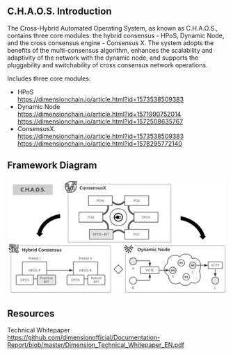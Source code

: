 ## C.H.A.O.S. Introduction

The Cross-Hybrid Automated Operating System, as known as C.H.A.O.S., contains three core modules: the hybrid consensus - HPoS, Dynamic Node, and the cross consensus engine - Consensus X. The system adopts the benefits of the multi-consensus algorithm, enhances the scalability and adaptivity of the network with the dynamic node, and supports the pluggability and switchability of cross consensus network operations.

Includes three core modules: 
  - HPoS  
  https://dimensionchain.io/article.html?id=1573538509383  
  - Dynamic Node  
  https://dimensionchain.io/article.html?id=1571990752014  
  https://dimensionchain.io/article.html?id=1572508635767
  - ConsensusX.  
  https://dimensionchain.io/article.html?id=1573538509383  
  https://dimensionchain.io/article.html?id=1578295772140

## Framework Diagram  


![Framework](./Pic/Framework.png)



## Resources
Technical Whitepaper  
https://github.com/dimensionofficial/Documentation-Report/blob/master/Dimension_Technical_Whitepaper_EN.pdf  
